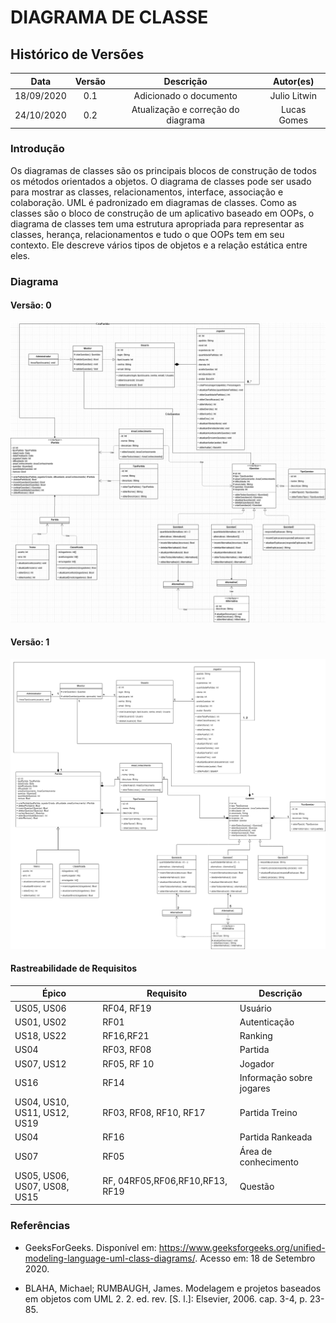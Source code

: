 # DIAGRAMA DE CLASSE

## Histórico de Versões

|   Data   | Versão |           Descrição           |             Autor(es)              |
|:--------:|:------:|:-----------------------------:|:----------------------------------:|
| 18/09/2020 | 0.1 | Adicionado o documento | Julio Litwin |
| 24/10/2020 | 0.2 | Atualização e correção do diagrama | Lucas Gomes |


### Introdução
Os diagramas de classes são os principais blocos de construção de todos os métodos orientados a objetos. O diagrama de classes pode ser usado para mostrar as classes, relacionamentos, interface, associação e colaboração. UML é padronizado em diagramas de classes. Como as classes são o bloco de construção de um aplicativo baseado em OOPs, o diagrama de classes tem uma estrutura apropriada para representar as classes, herança, relacionamentos e tudo o que OOPs tem em seu contexto. Ele descreve vários tipos de objetos e a relação estática entre eles.

### Diagrama

#### Versão: 0
![DiagramaClasse](../../img/diagramas/diagrama_de_classe_v0.png)

#### Versão: 1
![DiagramaClasse](../../img/diagramas/diagrama_de_classe_v1.png)


#### Rastreabilidade de Requisitos

|Épico|Requisito| Descrição |
|-------|-----|------|
| US05, US06 | RF04, RF19 | Usuário|
| US01, US02 | RF01| Autenticação|
| US18, US22| RF16,RF21 |Ranking|
| US04| RF03, RF08 | Partida|
| US07, US12|RF05,  RF 10| Jogador|
| US16 | RF14 | Informação sobre jogares|
| US04, US10, US11, US12, US19 | RF03, RF08, RF10, RF17 | Partida Treino|
| US04| RF16| Partida Rankeada|
| US07| RF05| Área de conhecimento|
| US05, US06, US07, US08, US15 | RF, 04RF05,RF06,RF10,RF13, RF19| Questão|


### Referências
- GeeksForGeeks. Disponível em: <https://www.geeksforgeeks.org/unified-modeling-language-uml-class-diagrams/>. Acesso em: 18 de Setembro 2020.

- BLAHA, Michael; RUMBAUGH, James. Modelagem e projetos baseados em objetos com UML 2. 2. ed. rev. [S. l.]: Elsevier, 2006. cap. 3-4, p. 23-85.